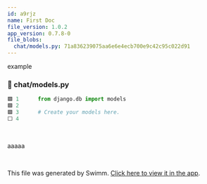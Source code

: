 ```yaml
---
id: a9rjz
name: First Doc
file_version: 1.0.2
app_version: 0.7.8-0
file_blobs:
  chat/models.py: 71a836239075aa6e6e4ecb700e9c42c95c022d91
---
```


example
<!-- NOTE-swimm-snippet: the lines below link your snippet to Swimm -->
### 📄 chat/models.py
```python
🟩 1      from django.db import models
🟩 2      
🟩 3      # Create your models here.
⬜ 4      
```

<br/>

aaaaa

<br/>

This file was generated by Swimm. [Click here to view it in the app](http://localhost:5000/repos/Z2l0aHViJTNBJTNBY2hhdC1leGFtcGxlJTNBJTNBZXJhbi1zd2ltbQ==/docs/a9rjz).